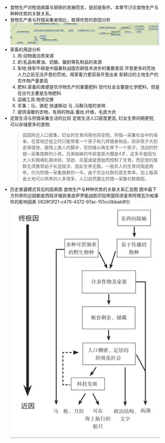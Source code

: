 - 食物生产对枪炮病菌与钢铁的发展而言，是前提条件。本章节讨论食物生产与种种优势的关联关系。
- 食物生产者与狩猎采集者相比，取得优势的原因分析
  ![截屏2022-05-27 下午4.37.20.png](../assets/截屏2022-05-27_下午4.37.20_1653640711397_0.png)
- 家畜的用途分析
  1. 肉:动物蛋白质来源
  2. 奶:乳品和黄油、奶酪、酸奶等乳制品的来源
  3. 犁地:铁犁牛耕是中国春秋战国农耕技术进步的重要表现
          开恳更多的荒地
  	   人力之前无法开恳的荒地，用家畜力更容易开恳出来
        犁耕过的土地生产的农作物产量更高
  4. 肥料:家畜的粪便是农作物生产的重要肥料
  						现代社会主要是化学肥料，但是在古代主要是生物肥料
  5. 运输工具:物资交换
  6. 军事：马，骆驼 
        快速移动
        马 ,马鞍马镫的发明
  7. 提供温暖的衣物，有用的物品
      蚕丝,纤维，毛皮大衣
- 定居生活与狩猎采集生活的比较
  定居生活人口密度更高,
  妇女生育间期更短,
  可以存储更多的食物.
  >田园附近人口密集，妇女的生育间隔也将变短。狩猎—采集社会中的母亲，在营地迁徙之时只能带着一个孩子和几样随身物品，除非孩子大到走得很快，跟得上族人的脚步，否则难以再生养下一个孩子。流动的狩猎—采集族群的小孩，兄弟姊妹的年龄差距大概是4岁，这多半是因为大人利用哺乳期闭经、禁欲、杀婴或是堕胎而控制了生育。而定居的族群无须携带幼子长途跋涉，因此生养无数。一般农人的生育间隔是两年，约为狩猎—采集族群的一半。由于农业社群的高生育率，加上每英亩土地可以供养的人多很多，人口自然要比狩猎—采集社群稠密。
- 历史普遍模式背后的因素图
  食物生产与种种优势的关联关系汇总图
  图中最下方列举的近因都是西班牙殖民者皮萨罗能战胜印加帝国俘虏皇帝阿塔瓦尔帕事件的影响因素 ((628f3f21-c479-4372-97ac-151cc0bbab8f)) 
  ![历史普遍模式背后的因素.png](../assets/历史普遍模式背后的因素_1653618580644_0.png)